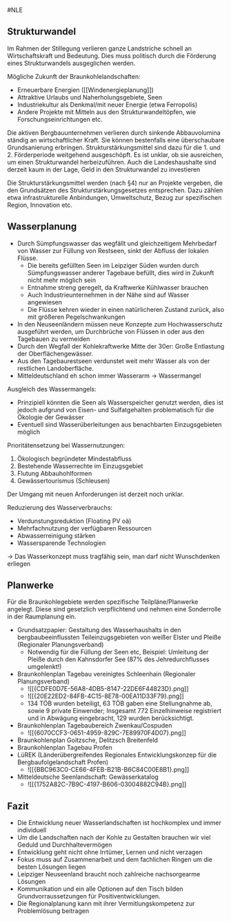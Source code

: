 #NLE

## Strukturwandel

Im Rahmen der Stillegung verlieren ganze Landstriche schnell an Wirtschaftskraft und Bedeutung. Dies muss politisch durch die Förderung eines Strukturwandels ausgeglichen werden.

Mögliche Zukunft der Braunkohlelandschaften:

- Erneuerbare Energien ([[Windenergieplanung]])
- Attraktive Urlaubs und Naherholungsgebiete, Seen
- Industriekultur als Denkmal/mit neuer Energie (etwa Ferropolis)
- Andere Projekte mit Mitteln aus den Strukturwandeltöpfen, wie Forschungseinrichtungen etc.

Die aktiven Bergbauunternehmen verlieren durch sinkende Abbauvolumina ständig an wirtschaftlicher Kraft. Sie können bestenfalls eine überschaubare Grundsanierung erbringen. Strukturstärkungsmittel sind dazu für die 1. und 2. Förderperiode weitgehend ausgeschöpft. Es ist unklar, ob sie ausreichen, um einen Strukturwandel herbeizuführen. Auch die Landeshaushalte sind derzeit kaum in der Lage, Geld in den Strukturwandel zu investieren

Die Strukturstärkungsmittel werden (nach §4) nur an Projekte vergeben, die den Grundsätzen des Strukturstärkungsgesetzes entsprechen. Dazu zählen etwa infrastrukturelle Anbindungen, Umweltschutz, Bezug zur spezifischen Region, Innovation etc.

## Wasserplanung

- Durch Sümpfungswasser das wegfällt und gleichzeitigem Mehrbedarf von Wasser zur Füllung von Restseen, sinkt der Abfluss der lokalen Flüsse.
	- Die bereits gefüllten Seen im Leipziger Süden wurden durch Sümpfungswasser anderer Tagebaue befüllt, dies wird in Zukunft nicht mehr möglich sein
	- Entnahme streng geregelt, da Kraftwerke Kühlwasser brauchen
	- Auch Industrieunternehmen in der Nähe sind auf Wasser angewiesen
	- Die Flüsse kehren wieder in einen natürlicheren Zustand zurück, also mit größeren Pegelschwankungen
- In den Neuseenländern müssen neue Konzepte zum Hochwasserschutz ausgeführt werden, um Durchbrüche von Flüssen in oder aus den Tagebauen zu vermeiden
- Durch den Wegfall der Kohlekraftwerke Mitte der 30er: Große Entlastung der Oberflächengewässer.
- Aus den Tagebaurestseen verdunstet weit mehr Wasser als von der restlichen Landoberfläche.
- Mitteldeutschland eh schon immer Wasserarm
-> Wassermangel

Ausgleich des Wassermangels:

- Prinzipiell könnten die Seen als Wasserspeicher genutzt werden, dies ist jedoch aufgrund von Eisen- und Sulfatgehalten problematisch für die Ökologie der Gewässer
- Eventuell sind Wasserüberleitungen aus benachbarten Einzugsgebieten möglich

Prioritätensetzung bei Wassernutzungen:
1. Ökologisch begründeter Mindestabfluss
2. Bestehende Wasserrechte im Einzugsgebiet
3. Flutung Abbauhohlformen
4. Gewässertourismus (Schleusen)

Der Umgang mit neuen Anforderungen ist derzeit noch unklar.

Reduzierung des Wasserverbrauchs:

- Verdunstungsreduktion (Floating PV oä)
- Mehrfachnutzung der verfügbaren Ressourcen
- Abwasserreinigung stärken
- Wassersparende Technologien

-> Das Wasserkonzept muss tragfähig sein, man darf nicht Wunschdenken erliegen

## Planwerke

Für die Braunkohlegebiete werden spezifische Teilpläne/Planwerke angelegt. Diese sind gesetzlich verpflichtend und nehmen eine Sonderrolle in der Raumplanung ein.

- Grundsatzpapier: Gestaltung des Wasserhaushalts in den bergbaubeeinflussten Teileinzugsgebieten von weißer Elster und Pleiße (Regionaler Planungsverband)
	- Notwendig für die Füllung der Seen etc, Beispiel: Umleitung der Pleiße durch den Kahnsdorfer See (87% des Jehredurchflusses umgelenkt!)
- Braunkohlenplan Tagebau vereinigtes Schleenhain (Regionaler Planungsverband)
	- ![[{CDFE0D7E-56A8-4DB5-8147-22DE6F44823D}.png]]
	- ![[{20E22ED2-84FB-4C15-8E78-00EA11D33F79}.png]]
	- 134 TÖB wurden beteiligt, 63 TÖB gaben eine Stellungnahme ab, sowie 9 private Einwender; Insgesamt 772 Einzelhinweise registriert und in Abwägung eingebracht, 129 wurden berücksichtigt.
- Braunkohlenplan Tagebaubereich Zwenkau/Cospuden
	- ![[{6070CCF3-0651-4959-829C-7E89970F4D07}.png]]
- Braunkohlenplan Goitzsche, Delitzsch Breitenfeld
- Braunkohlenplan Tagebau Profen
- LüREK (Länderübergreifendes Regionales Entwicklungskonzep für die Bergbaufolgelandschaft Profen)
	- ![[{BBC963C0-CE66-4FEB-B21B-B6C84C00E8B1}.png]]
- Mitteldeutsche Seenlandschaft: Gewässerkatalog
	- ![[{1752A82C-7B9C-4197-B606-03004882C94B}.png]]

## Fazit

- Die Entwicklung neuer Wasserlandschaften ist hochkomplex und immer individuell
- Um die Landschaften nach der Kohle zu Gestalten brauchen wir viel Geduld und Durchhaltevermögen
- Entwicklung geht nicht ohne Irrtümer, Lernen und nicht verzagen
- Fokus muss auf Zusammenarbeit und dem fachlichen Ringen um die besten Lösungen liegen
- Leipziger Neuseenland braucht noch zahlreiche nachsorgearme Lösungen
- Kommunikation und ein alle Optionen auf den Tisch bilden Grundvorraussetzungen für Positiventwicklungen.
- Die Regionalplanung kann mit ihrer Vermitlungskompetenz zur Problemlösung beitragen
